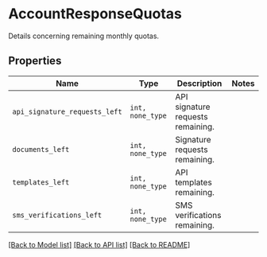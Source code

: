 # AccountResponseQuotas

Details concerning remaining monthly quotas.

## Properties

| Name | Type | Description | Notes |
| ---- | ---- | ----------- | ----- |
| `api_signature_requests_left` | ```int, none_type``` |  API signature requests remaining.  |  |
| `documents_left` | ```int, none_type``` |  Signature requests remaining.  |  |
| `templates_left` | ```int, none_type``` |  API templates remaining.  |  |
| `sms_verifications_left` | ```int, none_type``` |  SMS verifications  remaining.  |  |


[[Back to Model list]](../README.md#documentation-for-models) [[Back to API list]](../README.md#documentation-for-api-endpoints) [[Back to README]](../README.md)



